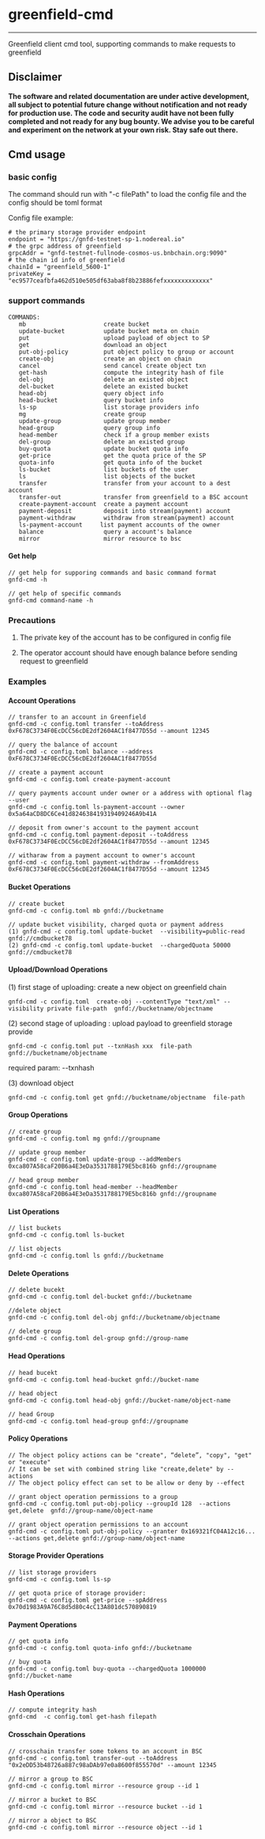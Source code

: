 # greenfield-cmd

---
Greenfield client cmd tool, supporting commands to make requests to greenfield


## Disclaimer
**The software and related documentation are under active development, all subject to potential future change without
notification and not ready for production use. The code and security audit have not been fully completed and not ready
for any bug bounty. We advise you to be careful and experiment on the network at your own risk. Stay safe out there.**

## Cmd usage

### basic config 

The command should run with "-c filePath" to load the config file and the config should be toml format

Config file example:
```
# the primary storage provider endpoint
endpoint = "https://gnfd-testnet-sp-1.nodereal.io"
# the grpc address of greenfield
grpcAddr = "gnfd-testnet-fullnode-cosmos-us.bnbchain.org:9090"
# the chain id info of greenfield
chainId = "greenfield_5600-1"
privateKey = "ec9577ceafbfa462d510e505df63aba8f8b23886fefxxxxxxxxxxxxx"
```

### support commands

```
COMMANDS:
   mb                      create bucket
   update-bucket           update bucket meta on chain
   put                     upload payload of object to SP
   get                     download an object
   put-obj-policy          put object policy to group or account
   create-obj              create an object on chain
   cancel                  send cancel create object txn
   get-hash                compute the integrity hash of file
   del-obj                 delete an existed object
   del-bucket              delete an existed bucket
   head-obj                query object info
   head-bucket             query bucket info
   ls-sp                   list storage providers info
   mg                      create group
   update-group            update group member
   head-group              query group info
   head-member             check if a group member exists
   del-group               delete an existed group
   buy-quota               update bucket quota info
   get-price               get the quota price of the SP
   quota-info              get quota info of the bucket
   ls-bucket               list buckets of the user
   ls                      list objects of the bucket
   transfer                transfer from your account to a dest account
   transfer-out            transfer from greenfield to a BSC account
   create-payment-account  create a payment account
   payment-deposit         deposit into stream(payment) account
   payment-withdraw        withdraw from stream(payment) account
   ls-payment-account     list payment accounts of the owner
   balance                 query a account's balance
   mirror                  mirror resource to bsc
```

#### Get help

```
// get help for supporing commands and basic command format
gnfd-cmd -h

// get help of specific commands
gnfd-cmd command-name -h 
```

### Precautions

1. The private key of the account has to be configured in config file

2. The operator account should have enough balance before sending request to greenfield

### Examples

#### Account Operations
```
// transfer to an account in Greenfield
gnfd-cmd -c config.toml transfer --toAddress 0xF678C3734F0EcDCC56cDE2df2604AC1f8477D55d --amount 12345

// query the balance of account
gnfd-cmd -c config.toml balance --address 0xF678C3734F0EcDCC56cDE2df2604AC1f8477D55d

// create a payment account
gnfd-cmd -c config.toml create-payment-account

// query payments account under owner or a address with optional flag --user 
gnfd-cmd -c config.toml ls-payment-account --owner 0x5a64aCD8DC6Ce41d824638419319409246A9b41A

// deposit from owner's account to the payment account 
gnfd-cmd -c config.toml payment-deposit --toAddress 0xF678C3734F0EcDCC56cDE2df2604AC1f8477D55d --amount 12345

// witharaw from a payment account to owner's account
gnfd-cmd -c config.toml payment-withdraw --fromAddress 0xF678C3734F0EcDCC56cDE2df2604AC1f8477D55d --amount 12345
```

#### Bucket Operations

```
// create bucket
gnfd-cmd -c config.toml mb gnfd://bucketname

// update bucket visibility, charged quota or payment address
(1) gnfd-cmd -c config.toml update-bucket  --visibility=public-read  gnfd://cmdbucket78
(2) gnfd-cmd -c config.toml update-bucket  --chargedQuota 50000 gnfd://cmdbucket78
```
#### Upload/Download Operations

(1) first stage of uploading: create a new object on greenfield chain
```
gnfd-cmd -c config.toml  create-obj --contentType "text/xml" --visibility private file-path  gnfd://bucketname/objectname
```
(2) second stage of uploading : upload payload to greenfield storage provide

```
gnfd-cmd -c config.toml put --txnHash xxx  file-path  gnfd://bucketname/objectname
```
required param:  --txnhash

(3) download object

```
gnfd-cmd -c config.toml get gnfd://bucketname/objectname  file-path 
```
#### Group Operations

```
// create group
gnfd-cmd -c config.toml mg gnfd://groupname

// update group member
gnfd-cmd -c config.toml update-group --addMembers 0xca807A58caF20B6a4E3eDa3531788179E5bc816b gnfd://groupname

// head group member
gnfd-cmd -c config.toml head-member --headMember 0xca807A58caF20B6a4E3eDa3531788179E5bc816b gnfd://groupname
```
#### List Operations

```
// list buckets
gnfd-cmd -c config.toml ls-bucket 

// list objects
gnfd-cmd -c config.toml ls gnfd://bucketname

```
#### Delete Operations

```
// delete bucekt
gnfd-cmd -c config.toml del-bucket gnfd://bucketname

//delete object
gnfd-cmd -c config.toml del-obj gnfd://bucketname/objectname

// delete group
gnfd-cmd -c config.toml del-group gnfd://group-name
```
#### Head Operations

```
// head bucekt
gnfd-cmd -c config.toml head-bucket gnfd://bucket-name

// head object
gnfd-cmd -c config.toml head-obj gnfd://bucket-name/object-name

// head Group
gnfd-cmd -c config.toml head-group gnfd://groupname
```

#### Policy Operations
```
// The object policy actions can be "create", “delete”, "copy", "get" or "execute"
// It can be set with combined string like "create,delete" by --actions
// The object policy effect can set to be allow or deny by --effect

// grant object operation permissions to a group
gnfd-cmd -c config.toml put-obj-policy --groupId 128  --actions get,delete  gnfd://group-name/object-name

// grant object operation permissions to an account
gnfd-cmd -c config.toml put-obj-policy --granter 0x169321fC04A12c16...  --actions get,delete gnfd://group-name/object-name

```

#### Storage Provider Operations

```
// list storage providers
gnfd-cmd -c config.toml ls-sp

// get quota price of storage provider:
gnfd-cmd -c config.toml get-price --spAddress 0x70d1983A9A76C8d5d80c4cC13A801dc570890819
```
#### Payment Operations

```
// get quota info
gnfd-cmd -c config.toml quota-info gnfd://bucketname

// buy quota
gnfd-cmd -c config.toml buy-quota --chargedQuota 1000000 gnfd://bucket-name
```
#### Hash Operations

```
// compute integrity hash
gnfd-cmd  -c config.toml get-hash filepath

```

#### Crosschain Operations
```
// crosschain transfer some tokens to an account in BSC
gnfd-cmd -c config.toml transfer-out --toAddress "0x2eDD53b48726a887c98aDAb97e0a8600f855570d" --amount 12345

// mirror a group to BSC
gnfd-cmd -c config.toml mirror --resource group --id 1

// mirror a bucket to BSC
gnfd-cmd -c config.toml mirror --resource bucket --id 1

// mirror a object to BSC
gnfd-cmd -c config.toml mirror --resource object --id 1
```
